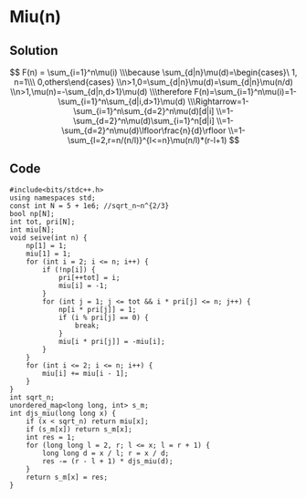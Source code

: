 # Miu(n)

## Solution

$$
F(n) = \sum_{i=1}^n\mu(i)
\\\because \sum_{d|n}\mu(d)=\begin{cases}\ 1, n=1\\\ 0,others\end{cases}
\\n>1,0=\sum_{d|n}\mu(d)=\sum_{d|n}\mu(n/d)
\\n>1,\mu(n)=-\sum_{d|n,d>1}\mu(d)
\\\therefore F(n)=\sum_{i=1}^n\mu(i)=1-\sum_{i=1}^n\sum_{d|i,d>1}\mu(d)
\\\Rightarrow=1-\sum_{i=1}^n\sum_{d=2}^n\mu(d)[d|i]
\\=1-\sum_{d=2}^n\mu(d)\sum_{i=1}^n[d|i]
\\=1-\sum_{d=2}^n\mu(d)\lfloor\frac{n}{d}\rfloor
\\=1-\sum_{l=2,r=n/(n/l)}^{l<=n}\mu(n/l)*(r-l+1)
$$

## Code

```
#include<bits/stdc++.h>
using namespaces std;
const int N = 5 + 1e6; //sqrt_n~n^{2/3}
bool np[N];
int tot, pri[N];
int miu[N];
void seive(int n) {
	np[1] = 1;
	miu[1] = 1;
	for (int i = 2; i <= n; i++) {
		if (!np[i]) {
			pri[++tot] = i;
			miu[i] = -1;
		}
		for (int j = 1; j <= tot && i * pri[j] <= n; j++) {
			np[i * pri[j]] = 1;
			if (i % pri[j] == 0) {
				break;
			}
			miu[i * pri[j]] = -miu[i];
		}
	}
	for (int i <= 2; i <= n; i++) {
		miu[i] += miu[i - 1];
	}
}
int sqrt_n;
unordered_map<long long, int> s_m;
int djs_miu(long long x) {
	if (x < sqrt_n) return miu[x];
	if (s_m[x]) return s_m[x];
	int res = 1;
	for (long long l = 2, r; l <= x; l = r + 1) {
		long long d = x / l; r = x / d;
		res -= (r - l + 1) * djs_miu(d);
	}
	return s_m[x] = res;
}
```

